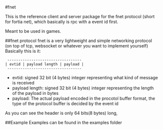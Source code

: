 #fnet

This is the reference client and server package for the fnet protocol (short for fortia net), which basically is rpc with a event id first.

Meant to be used in games.

##fnet protocol
fnet is a very lightweight and simple networking protocol (on top of tcp, websocket or whatever you want to implement yourself)
Basically this is it:

     ----------------------------------
    | evtid | payload length | payload |
     ----------------------------------

 - evtid: signed 32 bit (4 bytes) integer representing what kind of message is received
 - payload length: signed 32 bit (4 bytes) integer representing the length of the payload in bytes
 - payload: The actual payload encoded in the procotol buffer format, the type of the protocol buffer is decided by the event id

As you can see the header is only 64 bits(8 bytes) long,

##Example
Examples can be found in the examples folder